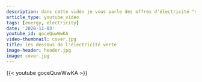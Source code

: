 ```yaml
---
description: dans cette vidéo je vous parle des offres d'électricité "verte", ou plutôt, des offres d'électricité 100% renouvelable. vous comprendrez comment fonctionne ces offres et, du coup, quels sont leurs implications, leurs avantages et leurs limites.
article_type: youtube_video
tags: [energy, electricity]
date: '2020-11-03'
youtube_id: goceQuwWwKA
video-thumbnail: cover.jpg
title: les dessous de l'électricité verte
image-header: header.jpg
image: cover.jpg
---
```


{{< youtube goceQuwWwKA >}}